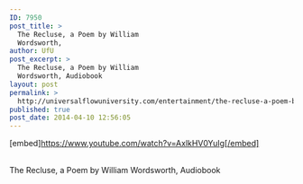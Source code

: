 ```yaml
---
ID: 7950
post_title: >
  The Recluse, a Poem by William
  Wordsworth,
author: UfU
post_excerpt: >
  The Recluse, a Poem by William
  Wordsworth, Audiobook
layout: post
permalink: >
  http://universalflowuniversity.com/entertainment/the-recluse-a-poem-by-william-wordsworth/
published: true
post_date: 2014-04-10 12:56:05
---
```

[embed]https://www.youtube.com/watch?v=AxlkHV0YuIg[/embed]</br></br>
<p>The Recluse, a Poem by William Wordsworth, Audiobook</p>